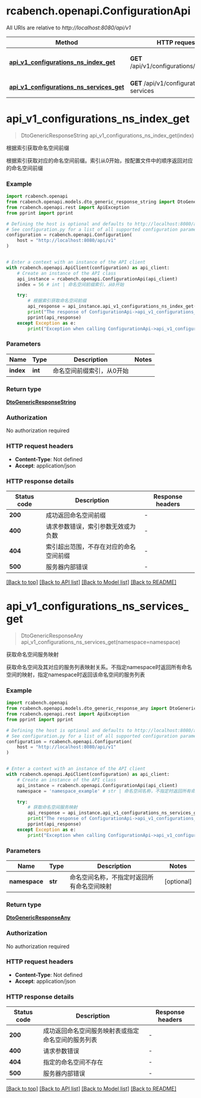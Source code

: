 # rcabench.openapi.ConfigurationApi

All URIs are relative to *http://localhost:8080/api/v1*

Method | HTTP request | Description
------------- | ------------- | -------------
[**api_v1_configurations_ns_index_get**](ConfigurationApi.md#api_v1_configurations_ns_index_get) | **GET** /api/v1/configurations/ns/{index} | 根据索引获取命名空间前缀
[**api_v1_configurations_ns_services_get**](ConfigurationApi.md#api_v1_configurations_ns_services_get) | **GET** /api/v1/configurations/ns-services | 获取命名空间服务映射


# **api_v1_configurations_ns_index_get**
> DtoGenericResponseString api_v1_configurations_ns_index_get(index)

根据索引获取命名空间前缀

根据索引获取对应的命名空间前缀。索引从0开始，按配置文件中的顺序返回对应的命名空间前缀

### Example


```python
import rcabench.openapi
from rcabench.openapi.models.dto_generic_response_string import DtoGenericResponseString
from rcabench.openapi.rest import ApiException
from pprint import pprint

# Defining the host is optional and defaults to http://localhost:8080/api/v1
# See configuration.py for a list of all supported configuration parameters.
configuration = rcabench.openapi.Configuration(
    host = "http://localhost:8080/api/v1"
)


# Enter a context with an instance of the API client
with rcabench.openapi.ApiClient(configuration) as api_client:
    # Create an instance of the API class
    api_instance = rcabench.openapi.ConfigurationApi(api_client)
    index = 56 # int | 命名空间前缀索引，从0开始

    try:
        # 根据索引获取命名空间前缀
        api_response = api_instance.api_v1_configurations_ns_index_get(index)
        print("The response of ConfigurationApi->api_v1_configurations_ns_index_get:\n")
        pprint(api_response)
    except Exception as e:
        print("Exception when calling ConfigurationApi->api_v1_configurations_ns_index_get: %s\n" % e)
```



### Parameters


Name | Type | Description  | Notes
------------- | ------------- | ------------- | -------------
 **index** | **int**| 命名空间前缀索引，从0开始 | 

### Return type

[**DtoGenericResponseString**](DtoGenericResponseString.md)

### Authorization

No authorization required

### HTTP request headers

 - **Content-Type**: Not defined
 - **Accept**: application/json

### HTTP response details

| Status code | Description | Response headers |
|-------------|-------------|------------------|
**200** | 成功返回命名空间前缀 |  -  |
**400** | 请求参数错误，索引参数无效或为负数 |  -  |
**404** | 索引超出范围，不存在对应的命名空间前缀 |  -  |
**500** | 服务器内部错误 |  -  |

[[Back to top]](#) [[Back to API list]](../README.md#documentation-for-api-endpoints) [[Back to Model list]](../README.md#documentation-for-models) [[Back to README]](../README.md)

# **api_v1_configurations_ns_services_get**
> DtoGenericResponseAny api_v1_configurations_ns_services_get(namespace=namespace)

获取命名空间服务映射

获取命名空间及其对应的服务列表映射关系。不指定namespace时返回所有命名空间的映射，指定namespace时返回该命名空间的服务列表

### Example


```python
import rcabench.openapi
from rcabench.openapi.models.dto_generic_response_any import DtoGenericResponseAny
from rcabench.openapi.rest import ApiException
from pprint import pprint

# Defining the host is optional and defaults to http://localhost:8080/api/v1
# See configuration.py for a list of all supported configuration parameters.
configuration = rcabench.openapi.Configuration(
    host = "http://localhost:8080/api/v1"
)


# Enter a context with an instance of the API client
with rcabench.openapi.ApiClient(configuration) as api_client:
    # Create an instance of the API class
    api_instance = rcabench.openapi.ConfigurationApi(api_client)
    namespace = 'namespace_example' # str | 命名空间名称，不指定时返回所有命名空间映射 (optional)

    try:
        # 获取命名空间服务映射
        api_response = api_instance.api_v1_configurations_ns_services_get(namespace=namespace)
        print("The response of ConfigurationApi->api_v1_configurations_ns_services_get:\n")
        pprint(api_response)
    except Exception as e:
        print("Exception when calling ConfigurationApi->api_v1_configurations_ns_services_get: %s\n" % e)
```



### Parameters


Name | Type | Description  | Notes
------------- | ------------- | ------------- | -------------
 **namespace** | **str**| 命名空间名称，不指定时返回所有命名空间映射 | [optional] 

### Return type

[**DtoGenericResponseAny**](DtoGenericResponseAny.md)

### Authorization

No authorization required

### HTTP request headers

 - **Content-Type**: Not defined
 - **Accept**: application/json

### HTTP response details

| Status code | Description | Response headers |
|-------------|-------------|------------------|
**200** | 成功返回命名空间服务映射表或指定命名空间的服务列表 |  -  |
**400** | 请求参数错误 |  -  |
**404** | 指定的命名空间不存在 |  -  |
**500** | 服务器内部错误 |  -  |

[[Back to top]](#) [[Back to API list]](../README.md#documentation-for-api-endpoints) [[Back to Model list]](../README.md#documentation-for-models) [[Back to README]](../README.md)

